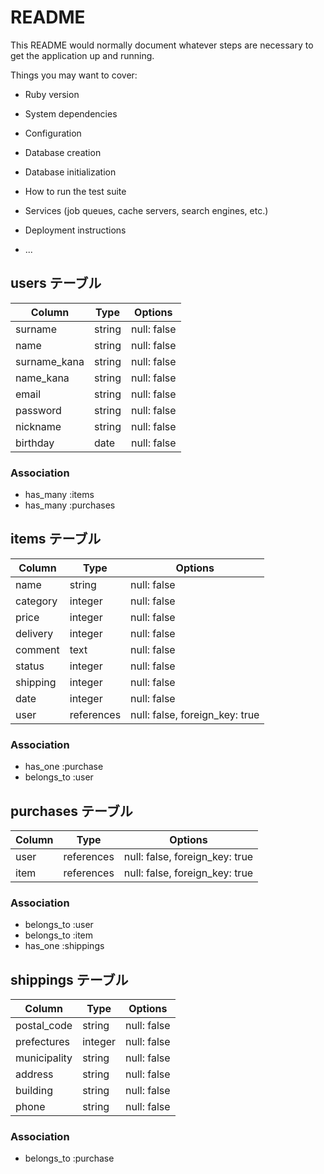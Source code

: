 # README

This README would normally document whatever steps are necessary to get the
application up and running.

Things you may want to cover:

* Ruby version

* System dependencies

* Configuration

* Database creation

* Database initialization

* How to run the test suite

* Services (job queues, cache servers, search engines, etc.)

* Deployment instructions

* ...

## users テーブル

| Column       | Type   | Options     |
| ------------ | ------ | ----------- |
| surname      | string | null: false |
| name         | string | null: false |
| surname_kana | string | null: false |
| name_kana    | string | null: false |
| email        | string | null: false |
| password     | string | null: false |
| nickname     | string | null: false |
| birthday     | date   | null: false |

### Association

- has_many :items
- has_many :purchases


## items テーブル

| Column    | Type       | Options     |
| --------- | ---------- | ----------- |
| name      | string     | null: false |
| category  | integer    | null: false |
| price     | integer    | null: false |
| delivery  | integer    | null: false |
| comment   | text       | null: false |
| status    | integer    | null: false |
| shipping  | integer    | null: false |
| date      | integer    | null: false |
| user      | references | null: false, foreign_key: true |

### Association

- has_one :purchase
- belongs_to :user


## purchases テーブル

| Column   | Type       | Options                        |
| -------- | ---------- | ------------------------------ |
| user     | references | null: false, foreign_key: true |
| item     | references | null: false, foreign_key: true |


### Association

- belongs_to :user
- belongs_to :item
- has_one :shippings


## shippings テーブル

| Column       | Type       | Options                        |
| ------------ | ---------- | ------------------------------ |
| postal_code  | string     | null: false |
| prefectures  | integer    | null: false |
| municipality | string     | null: false |
| address      | string     | null: false |
| building     | string     | null: false |
| phone        | string     | null: false |

### Association

- belongs_to :purchase